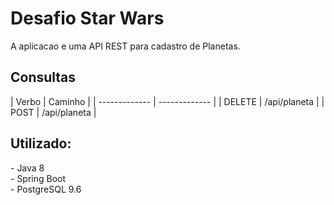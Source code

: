 
<h1>Desafio Star Wars</h1>
A aplicacao e uma API REST para cadastro de Planetas.</h4><br>

<h2>Consultas</h2>
| Verbo  | Caminho |
| ------------- | ------------- |
| DELETE  | /api/planeta |
| POST  | /api/planeta  |

<h2>Utilizado:</h2>
  - Java 8<br>
  - Spring Boot<br> 
  - PostgreSQL 9.6<br>
